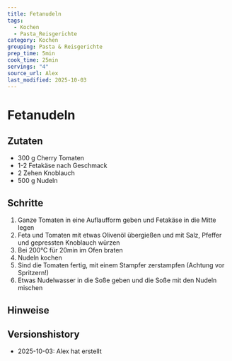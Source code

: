 ```yaml
---
title: Fetanudeln
tags:
  - Kochen
  - Pasta_Reisgerichte
category: Kochen
grouping: Pasta & Reisgerichte
prep_time: 5min
cook_time: 25min
servings: "4"
source_url: Alex
last_modified: 2025-10-03
---
```

# Fetanudeln

## Zutaten
- 300 g Cherry Tomaten
- 1-2 Fetakäse nach Geschmack
- 2 Zehen Knoblauch
- 500 g Nudeln

## Schritte
1. Ganze Tomaten in eine Auflaufform geben und Fetakäse in die Mitte legen
2. Feta und Tomaten mit etwas Olivenöl übergießen und mit Salz, Pfeffer und gepressten Knoblauch würzen
3. Bei 200°C für 20min im Ofen braten
4. Nudeln kochen
5. Sind die Tomaten fertig, mit einem Stampfer zerstampfen (Achtung vor Spritzern!)
6. Etwas Nudelwasser in die Soße geben und die Soße mit den Nudeln mischen

## Hinweise
 

## Versionshistory
- 2025-10-03: Alex hat erstellt

  

<!-- Ende der Vorlage -->
<!-- MARKER FOR MAPPER SCRIPT -->